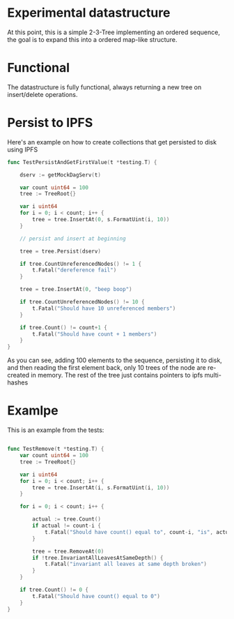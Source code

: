 # Experimental datastructure

At this point, this is a simple 2-3-Tree implementing an ordered sequence, the goal is to expand this into a ordered map-like structure.

# Functional

The datastructure is fully functional, always returning a new tree on insert/delete operations.

# Persist to IPFS

Here's an example on how to create collections that get persisted to disk using IPFS

```go
func TestPersistAndGetFirstValue(t *testing.T) {

	dserv := getMockDagServ(t)

	var count uint64 = 100
	tree := TreeRoot{}

	var i uint64
	for i = 0; i < count; i++ {
		tree = tree.InsertAt(0, s.FormatUint(i, 10))
	}

	// persist and insert at beginning

	tree = tree.Persist(dserv)

	if tree.CountUnreferencedNodes() != 1 {
		t.Fatal("dereference fail")
	}

	tree = tree.InsertAt(0, "beep boop")

	if tree.CountUnreferencedNodes() != 10 {
		t.Fatal("Should have 10 unreferenced members")
	}

	if tree.Count() != count+1 {
		t.Fatal("Should have count + 1 members")
	}
}
```

As you can see, adding 100 elements to the sequence, persisting it to disk, and then reading the first element back, only 10 trees of the node are re-created in memory. The rest of the tree just contains pointers to ipfs multi-hashes

# Examlpe

This is an example from the tests:

```go

func TestRemove(t *testing.T) {
	var count uint64 = 100
	tree := TreeRoot{}

	var i uint64
	for i = 0; i < count; i++ {
		tree = tree.InsertAt(i, s.FormatUint(i, 10))
	}

	for i = 0; i < count; i++ {

		actual := tree.Count()
		if actual != count-i {
			t.Fatal("Should have count() equal to", count-i, "is", actual)
		}

		tree = tree.RemoveAt(0)
		if !tree.InvariantAllLeavesAtSameDepth() {
			t.Fatal("invariant all leaves at same depth broken")
		}
	}

	if tree.Count() != 0 {
		t.Fatal("Should have count() equal to 0")
	}
}

```